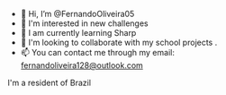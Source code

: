 - 👋 Hi, I’m @FernandoOliveira05
- 👀 I'm interested in new challenges
- 🌱  I am currently learning Sharp
- 💞️  I'm looking to collaborate with my school projects
.
- 📫 You can contact me through my email: fernandoliveira128@outlook.com

I'm a resident of Brazil
